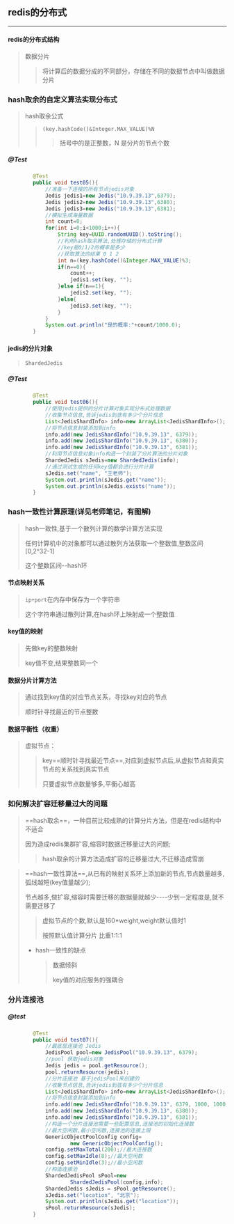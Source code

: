## redis的分布式

------

#### redis的分布式结构

> 数据分片
>
> > 将计算后的数据分成的不同部分，存储在不同的数据节点中叫做数据分片

### hash取余的自定义算法实现分布式

> hash取余公式
>
> > `(key.hashCode()&Integer.MAX_VALUE)%N`
> >
> > > 括号中的是正整数，N 是分片的节点个数

##### @Test

```java
		@Test
		public void test05(){
			//准备一下连接的所有节点jedis对象
			Jedis jedis1=new Jedis("10.9.39.13",6379);
			Jedis jedis2=new Jedis("10.9.39.13",6380);
			Jedis jedis3=new Jedis("10.9.39.13",6381);
			//模拟生成海量数据
			int count=0;
			for(int i=0;i<1000;i++){
				String key=UUID.randomUUID().toString();
				//利用hash取余算法,处理存储的分布式计算
				//key是0/1/2的概率是多少
				//获取算法的结果 0 1 2 
				int n=(key.hashCode()&Integer.MAX_VALUE)%3;
				if(n==0){
					count++;
					jedis1.set(key, "");
				}else if(n==1){
					jedis2.set(key, "");
				}else{
					jedis3.set(key, "");
				}
			}
			System.out.println("是的概率:"+count/1000.0);
		}

```



#### jedis的分片对象

> `ShardedJedis`

##### @Test

```java
		@Test
		public void test06(){
			//使用jedis提供的分片计算对象实现分布式处理数据
			//收集节点信息,告诉jedis到底有多少个分片信息
			List<JedisShardInfo> info=new ArrayList<JedisShardInfo>();
			//将节点信息封装添加到info
			info.add(new JedisShardInfo("10.9.39.13", 6379));
			info.add(new JedisShardInfo("10.9.39.13", 6380));
			info.add(new JedisShardInfo("10.9.39.13", 6381));
			//利用节点信息对象info构造一个封装了分片算法的分片对象
			ShardedJedis sJedis=new ShardedJedis(info);
			//通过测试生成的任何key值都会进行分片计算
			sJedis.set("name", "王老师");
			System.out.println(sJedis.get("name"));
			System.out.println(sJedis.exists("name"));
		}

```





### hash一致性计算原理(详见老师笔记，有图解)

> hash一致性,基于一个散列计算的数学计算方法实现
>
> 任何计算机中的对象都可以通过散列方法获取一个整数值,整数区间[0,2^32-1]
>
> 这个整数区间--hash环

#### 节点映射关系

> `ip+port`在内存中保存为一个字符串
>
> 这个字符串通过散列计算,在hash环上映射成一个整数值

#### key值的映射

> 先做key的整数映射
>
> key值不变,结果整数同一个

#### 数据分片计算方法

> 通过找到key值的对应节点关系，寻找key对应的节点
>
> 顺时针寻找最近的节点整数

#### 数据平衡性（权重）

> 虚拟节点：
>
> > key==顺时针寻找最近节点==,对应到虚拟节点后,从虚拟节点和真实节点的关系找到真实节点
> >
> > 只要虚拟节点数量够多,平衡心越高

### 如何解决扩容迁移量过大的问题

> ==hash取余==，一种目前比较成熟的计算分片方法，但是在redis结构中不适合
>
> 因为造成redis集群扩容,缩容时数据迁移量过大的问题;
>
> > hash取余的计算方法造成扩容的迁移量过大,不迁移造成雪崩

> ==hash一致性算法==,从已有的映射关系环上添加新的节点,节点数量越多,弧线越短(key值量越少);
>
> 节点越多,做扩容,缩容时需要迁移的数据量就越少----少到一定程度是,就不需要迁移了
>
> > 虚拟节点的个数,默认是160*weight,weight默认值时1
> >
> > 按照默认值计算分片 比重1:1:1
>
> - hash一致性的缺点
>
>   > 数据倾斜
>   >
>   > key值的对应服务的强耦合







### 分片连接池  

##### @test

```java
		@Test
		public void test07(){
			//最底层连接池 Jedis
			JedisPool pool=new JedisPool("10.9.39.13", 6379);
			//pool 获取jedis对象
			Jedis jedis = pool.getResource();
			pool.returnResource(jedis);
			//分片连接池 基于jedisPool来创建的
			//收集节点信息,告诉jedis到底有多少个分片信息
			List<JedisShardInfo> info=new ArrayList<JedisShardInfo>();
			//将节点信息封装添加到info
			info.add(new JedisShardInfo("10.9.39.13", 6379, 1000, 1000, 5));
			info.add(new JedisShardInfo("10.9.39.13", 6380));
			info.add(new JedisShardInfo("10.9.39.13", 6381));
			//构造一个分片连接池需要一些配置信息,连接池的初始化连接数
			//最大空闲数,最小空闲数,连接池的连接上限
			GenericObjectPoolConfig config=
					new GenericObjectPoolConfig();
			config.setMaxTotal(200);//最大连接数
			config.setMaxIdle(8);//最大空闲数
			config.setMinIdle(3);//最小空闲数
			//构造连接池
			ShardedJedisPool sPool=new 
					ShardedJedisPool(config,info);
			ShardedJedis sJedis = sPool.getResource();
			sJedis.set("location", "北京");
			System.out.println(sJedis.get("location"));
			sPool.returnResource(sJedis);
		}

```















